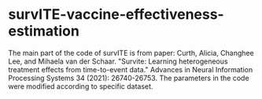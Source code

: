 # survITE-vaccine-effectiveness-estimation
The main part of the code of survITE is from paper: Curth, Alicia, Changhee Lee, and Mihaela van der Schaar. "Survite: Learning heterogeneous treatment effects from time-to-event data." Advances in Neural Information Processing Systems 34 (2021): 26740-26753.
The parameters in the code were modified according to specific dataset. 
